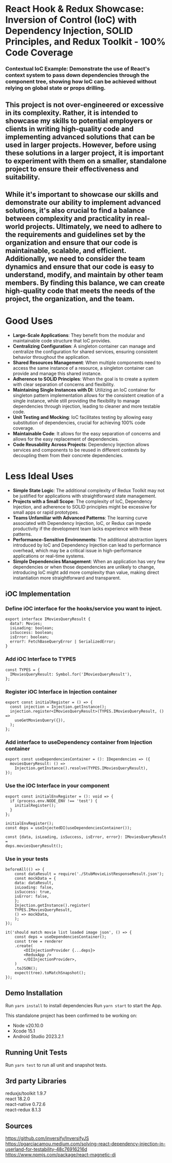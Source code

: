 # React Hook & Redux Showcase: Inversion of Control (IoC) with Dependency Injection, SOLID Principles, and Redux Toolkit - 100% Code Coverage

### **Contextual IoC Example:** Demonstrate the use of React's context system to pass down dependencies through the component tree, showing how IoC can be achieved without relying on global state or props drilling.

## This project is not over-engineered or excessive in its complexity. Rather, it is intended to showcase my skills to potential employers or clients in writing high-quality code and implementing advanced solutions that can be used in larger projects. However, before using these solutions in a larger project, it is important to experiment with them on a smaller, standalone project to ensure their effectiveness and suitability.

## While it's important to showcase our skills and demonstrate our ability to implement advanced solutions, it's also crucial to find a balance between complexity and practicality in real-world projects. Ultimately, we need to adhere to the requirements and guidelines set by the organization and ensure that our code is maintainable, scalable, and efficient. Additionally, we need to consider the team dynamics and ensure that our code is easy to understand, modify, and maintain by other team members. By finding this balance, we can create high-quality code that meets the needs of the project, the organization, and the team.

# Good Uses

- **Large-Scale Applications**: They benefit from the modular and maintainable code structure that IoC provides.
- **Centralizing Configuration**: A singleton container can manage and centralize the configuration for shared services, ensuring consistent behavior throughout the application.
- **Shared Resources Management**: When multiple components need to access the same instance of a resource, a singleton container can provide and manage this shared instance.
- **Adherence to SOLID Principles**: When the goal is to create a system with clear separation of concerns and flexibility.
- **Maintaining Single Instances with DI**: Utilizing an IoC container for singleton pattern implementation allows for the consistent creation of a single instance, while still providing the flexibility to manage dependencies through injection, leading to cleaner and more testable code.
- **Unit Testing and Mocking**: IoC facilitates testing by allowing easy substitution of dependencies, crucial for achieving 100% code coverage.
- **Maintainable Code**: It allows for the easy separation of concerns and allows for the easy replacement of dependencies.
- **Code Reusability Across Projects**: Dependency Injection allows services and components to be reused in different contexts by decoupling them from their concrete dependencies.

# Less Ideal Uses

- **Simple State Logic**: The additional complexity of Redux Toolkit may not be justified for applications with straightforward state management.
- **Projects with a Small Scope**: The complexity of IoC, Dependency Injection, and adherence to SOLID principles might be excessive for small apps or rapid prototypes.
- **Teams Unfamiliar with Advanced Patterns**: The learning curve associated with Dependency Injection, IoC, or Redux can impede productivity if the development team lacks experience with these patterns.
- **Performance-Sensitive Environments**: The additional abstraction layers introduced by IoC and Dependency Injection can lead to performance overhead, which may be a critical issue in high-performance applications or real-time systems.
- **Simple Dependencies Management**: When an application has very few dependencies or when those dependencies are unlikely to change, introducing IoC might add more complexity than value, making direct instantiation more straightforward and transparent.

## iOC Implementation

### Define iOC interface for the hooks/service you want to inject.

```
export interface IMoviesQueryResult {
  data?: Movies;
  isLoading: boolean;
  isSuccess: boolean;
  isError: boolean;
  error?: FetchBaseQueryError | SerializedError;
}
```

### Add iOC Interface to TYPES

```
const TYPES = {
  IMoviesQueryResult: Symbol.for('IMoviesQueryResult'),
};
```

### Register iOC Interface in Injection container

```
export const initialRegister = () => {
  const injection = Injection.getInstance();
  injection.register<IMoviesQueryResult>(TYPES.IMoviesQueryResult, () =>
    useGetMoviesQuery({}),
  );
};
```

### Add interface to useDependency container from Injection container

```
export const useDependenciesContainer = (): IDependencies => ({
  moviesQueryResult: () =>
    Injection.getInstance().resolve(TYPES.IMoviesQueryResult),
});
```

### Use the iOC Interface in your component

```
export const initialEnvRegister = (): void => {
  if (process.env.NODE_ENV !== 'test') {
    initialRegister();
  }
};

initialEnvRegister();
const deps = useInjectedDI(useDependenciesContainer());

const {data, isLoading, isSuccess, isError, error}: IMoviesQueryResult =
deps.moviesQueryResult();
```

### Use in your tests

```
beforeAll(() => {
    const dataResult = require('./StubMovieListResponseResult.json');
    const mockData = {
    data: dataResult,
    isLoading: false,
    isSuccess: true,
    isError: false,
    };
    Injection.getInstance().register(
    TYPES.IMoviesQueryResult,
    () => mockData,
    );
});

it('should match movie list loaded image json', () => {
    const deps = useDependenciesContainer();
    const tree = renderer
    .create(
        <DIInjectionProvider {...deps}>
        <ReduxApp />
        </DIInjectionProvider>,
    )
    .toJSON();
    expect(tree).toMatchSnapshot();
});
```


## Demo Installation

Run `yarn install` to install dependencies
Run `yarn start` to start the App.

This standalone project has been confirmed to be working on:

- Node v20.10.0 
- Xcode 15.1
- Android Studio 2023.2.1

## Running Unit Tests

Run `yarn test` to run all unit and snapshot tests.

## 3rd party Libraries
reduxjs/toolkit 1.9.7  
react 18.2.0  
react-native 0.72.6  
react-redux 8.1.3  
  

## Sources
https://github.com/inversify/InversifyJS   
https://pgarciacamou.medium.com/solving-react-dependency-injection-in-userland-for-testability-48c76916216d  
https://www.npmjs.com/package/react-magnetic-di 
